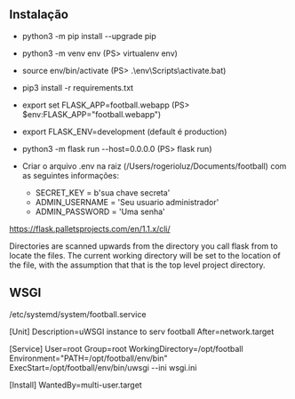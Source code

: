 ## Instalação

* python3 -m pip install --upgrade pip
* python3 -m venv env (PS> virtualenv env)
* source env/bin/activate (PS> .\env\Scripts\activate.bat)
* pip3 install -r requirements.txt
* export set FLASK_APP=football.webapp (PS> $env:FLASK_APP="football.webapp")
* export FLASK_ENV=development (default é production)
* python3 -m flask run --host=0.0.0.0 (PS> flask run)

* Criar o arquivo .env na raiz (/Users/rogerioluz/Documents/football) com as seguintes informações:

    * SECRET_KEY = b'sua chave secreta'
    * ADMIN_USERNAME = 'Seu usuario administrador'
    * ADMIN_PASSWORD = 'Uma senha'

https://flask.palletsprojects.com/en/1.1.x/cli/

Directories are scanned upwards from the directory you call flask from to locate the files. 
The current working directory will be set to the location of the file, with the assumption that that is the top level project directory.


## WSGI

/etc/systemd/system/football.service

[Unit]
Description=uWSGI instance to serv football
After=network.target

[Service]
User=root
Group=root
WorkingDirectory=/opt/football
Environment="PATH=/opt/football/env/bin"
ExecStart=/opt/football/env/bin/uwsgi --ini wsgi.ini

[Install]
WantedBy=multi-user.target

